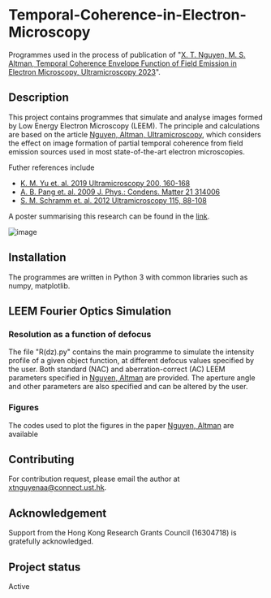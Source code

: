 # Temporal-Coherence-in-Electron-Microscopy
Programmes used in the process of publication of "[X. T. Nguyen, M. S. Altman, Temporal Coherence Envelope Function of Field Emission in Electron Microscopy, Ultramicroscopy 2023]((https://doi.org/10.1016/j.ultramic.2023.113751))".

## Description
This project contains programmes that simulate and analyse images formed by Low Energy Electron Microscopy (LEEM). The principle and calculations are based on the article [Nguyen, Altman, Ultramicroscopy](https://doi.org/10.1016/j.ultramic.2023.113751), which considers the effect on image formation of partial temporal coherence from field emission sources used in most state-of-the-art electron microscopies.

Futher references include
* [K. M. Yu et. al. 2019 Ultramicroscopy 200, 160-168](https://doi.org/10.1016/j.ultramic.2019.01.015)
* [A. B. Pang et. al. 2009 J. Phys.: Condens. Matter 21 314006](https://doi.org/10.1088/0953-8984/21/31/314006)
* [S. M. Schramm et. al. 2012 Ultramicroscopy 115, 88-108](https://doi.org/10.1016/j.ultramic.2011.11.005)

A poster summarising this research can be found in the [link](https://drive.google.com/file/d/1OXvwEWZkI2jBYA_pVRFQ-NgTUow1s4UK/view?usp=sharing).

![image](https://github.com/ntan242001/Temporal-Coherence-in-Microscopy/assets/62791920/60108931-e0b0-404b-921b-54c8263c2b7a)

## Installation
The programmes are written in Python 3 with common libraries such as numpy, matplotlib. 

## LEEM Fourier Optics Simulation
### Resolution as a function of defocus
The file "R(dz).py" contains the main programme to simulate the intensity profile of a given object function, at different defocus values specified by the user. Both standard (NAC) and aberration-correct (AC) LEEM parameters specified in [Nguyen, Altman](https://doi.org/10.1016/j.ultramic.2023.113751) are provided. The aperture angle and other parameters are also specified and can be altered by the user.

### Figures
The codes used to plot the figures in the paper [Nguyen, Altman](https://doi.org/10.1016/j.ultramic.2023.113751) are available

## Contributing
For contribution request, please email the author at xtnguyenaa@connect.ust.hk.

## Acknowledgement
Support from the Hong Kong Research Grants Council (16304718) is gratefully acknowledged.

## Project status
Active
